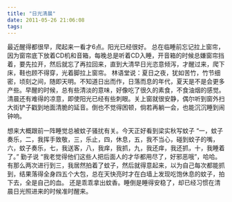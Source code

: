 ```yaml
---
title: "日光清晨"
date: 2011-05-26 21:06:08
tags:
---
```


最近醒得都很早，爬起来一看才6点。阳光已经很好。 总在临睡前忘记拉上窗帘，因为窗帘底下放着CD机和音箱，每晚总是听着CD入睡，开音箱的时候总嫌窗帘挡着，要先拉开，然后就忘了再拉回来，直到大清早日光恣意倾泻，才醒过来，爬下床，鞋也顾不得穿，光着脚拉上窗帘。 林语堂说：夏日之夜，犹如苦竹，竹节细密，顷刻之间，随即天明。不知道日出而作，日落而息的年代，夏天是不是会更多产些。早醒的时候，总有些清淡的意味，好像吃了很久的素食，不食油烟的感觉。清晨还有难得的凉意，即使阳光已经有些刺眼。关上窗就很安静，偶尔听到窗外扫大街铲子戳到地面清脆的延音。倒也不觉得困顿，倘若再躺一会，也能沉沉睡到闹钟响。 

想来大概跟前一阵睡觉总被蚊子骚扰有关。今天正好看到梁实秋写蚊子 “一，蚊子奏乐，二，我挥手致敬，三，乐止，四，休息，五，我不当心，碰到蚊子的嘴，六，蚊子奏乐，七，我送客，八，我痒，我抓，九，我还痒，我还抓，十，我睡着了。” 勤子说 “我老觉得他们这些人把后面人的才华都用尽了，好邪恶哦”，哈哈。有那么两次进行到三，我居然拍着了蚊子，然后就得意起来，以为自己每次都能抓到，结果落得全身四五个大包，总在天快亮时才在白墙上发现吃饱休息的蚊子，拍下去，全是自己的血。 还是乖乖拿出蚊香。睡倒是睡得安稳了，却已经习惯在清晨日光照进来的时候准时醒来。